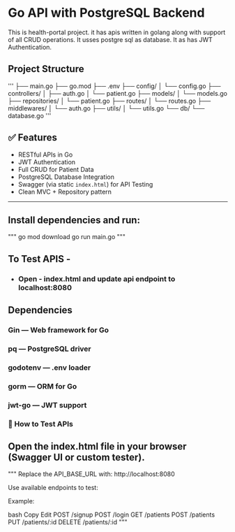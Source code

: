 # Go API with PostgreSQL Backend
This is health-portal project. it has apis written in golang along with support of all CRUD operations. It usses postgre sql as database. It as has JWT Authentication.


## Project Structure
''' ├── main.go
├── go.mod
├── .env
├── config/
│   └── config.go
├── controllers/
│   ├── auth.go
│   └── patient.go
├── models/
│   └── models.go
├── repositories/
│   └── patient.go
├── routes/
│   └── routes.go
├── middlewares/
│   └── auth.go
├── utils/
│   └── utils.go
└── db/
    └── database.go
'''

## ✅ Features

- RESTful APIs in Go
- JWT Authentication
- Full CRUD for Patient Data
- PostgreSQL Database Integration
- Swagger (via static `index.html`) for API Testing
- Clean MVC + Repository pattern

---

## Install dependencies and run:
"""
go mod download
go run main.go
"""

## To Test APIS - 
- ### Open - index.html and update api endpoint to localhost:8080

## Dependencies
### Gin — Web framework for Go
### pq — PostgreSQL driver
### godotenv — .env loader
### gorm — ORM for Go
### jwt-go — JWT support




### 🧪 How to Test APIs
## Open the index.html file in your browser (Swagger UI or custom tester).
"""
Replace the API_BASE_URL with:
http://localhost:8080

Use available endpoints to test:

Example:

bash
Copy
Edit
POST   /signup
POST   /login
GET    /patients
POST   /patients
PUT    /patients/:id
DELETE /patients/:id
"""
